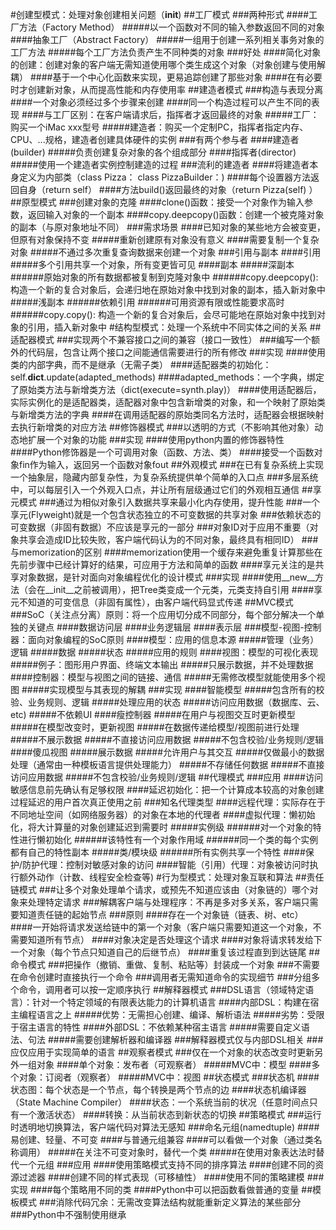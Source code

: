#创建型模式：处理对象创建相关问题（__init__)
##工厂模式
###两种形式
####工厂方法（Factory Method）
#####以一个函数对不同的输入参数返回不同的对象
####抽象工厂（Abstract Factory）
#####一组用于创建一系列相关事务对象的工厂方法
#####每个工厂方法负责产生不同种类的对象
###好处
####简化对象的创建：创建对象的客户端无需知道使用哪个类生成这个对象（对象创建与使用解耦）
####基于一个中心化函数来实现，更易追踪创建了那些对象
####在有必要时才创建新对象，从而提高性能和内存使用率
##建造者模式
###构造与表现分离
####一个对象必须经过多个步骤来创建
####同一个构造过程可以产生不同的表现
####与工厂区别：在客户端请求后，指挥者才返回最终的对象
#####工厂：购买一个iMac xxx型号
#####建造者：购买一个定制PC，指挥者指定内存、CPU、...规格，建造者创建具体硬件的实例
###有两个参与者
####建造者(builder)
#####负责创建复杂对象的各个组成部分
####指挥者(director)
#####使用一个建造者实例控制建造的过程
###流利的建造者
####将建造者本身定义为内部类（class Pizza： class PizzaBuilder：)
####每个设置器方法返回自身（return self）
####方法build()返回最终的对象（return Pizza(self) ）
##原型模式
###创建对象的克隆
####clone()函数：接受一个对象作为输入参数，返回输入对象的一个副本
####copy.deepcopy()函数：创建一个被克隆对象的副本（与原对象地址不同）
###需求场景
####已知对象的某些地方会被变更，但原有对象保持不变
#####重新创建原有对象没有意义
####需要复制一个复杂对象
#####不通过多次重复查询数据来创建一个对象
###引用与副本
####引用
#####多个引用共享一个对象，所有变更皆可见
####副本
#####深副本
######原始对象的所有数据都被复制到克隆对象中
######copy.deepcopy(): 构造一个新的复合对象后，会递归地在原始对象中找到对象的副本，插入新对象中
#####浅副本
######依赖引用
######可用资源有限或性能要求高时
######copy.copy(): 构造一个新的复合对象后，会尽可能地在原始对象中找到对象的引用，插入新对象中
#结构型模式：处理一个系统中不同实体之间的关系
##适配器模式
###实现两个不兼容接口之间的兼容（接口一致性）
###编写一个额外的代码层，包含让两个接口之间能通信需要进行的所有修改
###实现
####使用类的内部字典，而不是继承（无需子类）
####适配器类的初始化：self.__dict__.update(adapted_methods)
####adapted_methods：一个字典，绑定了原始类方法与新增类方法（dict(execute=synth.play)）
####使用适配器后，实际实例化的是适配器类，适配器对象中包含新增类的对象，和一个映射了原始类与新增类方法的字典
####在调用适配器的原始类同名方法时，适配器会根据映射去执行新增类的对应方法
##修饰器模式
###以透明的方式（不影响其他对象）动态地扩展一个对象的功能
###实现
####使用python内置的修饰器特性
####Python修饰器是一个可调用对象（函数、方法、类）
####接受一个函数对象fin作为输入，返回另一个函数对象fout
##外观模式
###在已有复杂系统上实现一个抽象层，隐藏内部复杂性，为复杂系统提供单个简单的入口点
###多层系统中，可以每层引入一个外观入口点，并让所有层级通过它们的外观相互通信
##享元模式
###通过为相似对象引入数据共享来最小化内存使用，提升性能
###一个享元(Flyweight)就是一个包含状态独立的不可变数据的共享对象
###依赖状态的可变数据（非固有数据）不应该是享元的一部分
###对象ID对于应用不重要（对象共享会造成ID比较失败，客户端代码认为的不同对象，最终具有相同ID）
###与memorization的区别
####memorization使用一个缓存来避免重复计算那些在先前步骤中已经计算好的结果，可应用于方法和简单的函数
####享元关注的是共享对象数据，是针对面向对象编程优化的设计模式
###实现
####使用__new__方法（会在__init__之前被调用），把Tree类变成一个元类，元类支持自引用
####享元不知道的可变信息（非固有属性），由客户端代码显式传递
##MVC模式
###SoC（关注点分离）原则：将一个应用切分成不同部分，每个部分解决一个单独的关键点
####数据访问层
####业务逻辑层
####表示层
###模型-视图-控制器：面向对象编程的SoC原则
####模型：应用的信息本源
#####管理（业务）逻辑
#####数据
#####状态
#####应用的规则
####视图：模型的可视化表现
#####例子：图形用户界面、终端文本输出
#####只展示数据，并不处理数据
####控制器：模型与视图之间的链接、通信
#####无需修改模型就能使用多个视图
#####实现模型与其表现的解耦
###实现
####智能模型
#####包含所有的校验、业务规则、逻辑
#####处理应用的状态
#####访问应用数据（数据库、云、etc)
#####不依赖UI
####瘦控制器
#####在用户与视图交互时更新模型
#####在模型改变时，更新视图
#####在数据传递给模型/视图前进行处理
#####不展示数据
#####不直接访问应用数据
#####不包含校验/业务规则/逻辑
####傻瓜视图
#####展示数据
#####允许用户与其交互
#####仅做最小的数据处理（通常由一种模板语言提供处理能力）
#####不存储任何数据
#####不直接访问应用数据
#####不包含校验/业务规则/逻辑
##代理模式
###应用
####访问敏感信息前先确认有足够权限
####延迟初始化：把一个计算成本较高的对象创建过程延迟的用户首次真正使用之前
###知名代理类型
####远程代理：实际存在于不同地址空间（如网络服务器）的对象在本地的代理者
####虚拟代理：懒初始化，将大计算量的对象创建延迟到需要时
#####实例级
######对一个对象的特性进行懒初始化
######该特性有一个对象作用域
######同一个类的每个实例都有自己的特性副本
#####类/模块级
######所有实例共享一个特性
####保护/防护代理：控制对敏感对象的访问
####智能（引用）代理：对象被访问时执行额外动作（计数、线程安全检查等)
#行为型模式：处理对象互联和算法
##责任链模式
###让多个对象处理单个请求，或预先不知道应该由（对象链的）哪个对象来处理特定请求
###解耦客户端与处理程序：不再是多对多关系，客户端只需要知道责任链的起始节点
###原则
####存在一个对象链（链表、树、etc）
####一开始将请求发送给链中的第一个对象（客户端只需要知道这一个对象，不需要知道所有节点）
####对象决定是否处理这个请求
####对象将请求转发给下一个对象（每个节点只知道自己的后继节点）
####重复该过程直到到达链尾
##命令模式
###把操作（撤销、重做、复制、粘贴等）封装成一个对象
###不需要在命令创建时直接执行一个命令
###调用者无需知道命令的实现细节
###分组多个命令，调用者可以按一定顺序执行
##解释器模式
###DSL语言（领域特定语言）：针对一个特定领域的有限表达能力的计算机语言
####内部DSL：构建在宿主编程语言之上
#####优势：无需担心创建、编译、解析语法
#####劣势：受限于宿主语言的特性
####外部DSL：不依赖某种宿主语言
#####需要自定义语法、句法
#####需要创建解析器和编译器
###解释器模式仅与内部DSL相关
###应仅应用于实现简单的语言
##观察者模式
###仅在一个对象的状态改变时更新另外一组对象
####单个对象：发布者（可观察者）
#####MVC中：模型
####多个对象：订阅者（观察者）
#####MVC中：视图
##状态模式
###状态机
####状态图：每个状态是一个节点，每个转换是两个节点的边
####状态机编译器（State Machine Compiler）
####状态：一个系统当前的状况（任意时间点只有一个激活状态）
####转换：从当前状态到新状态的切换
##策略模式
###运行时透明地切换算法，客户端代码对算法无感知
###命名元组(namedtuple)
####易创建、轻量、不可变
####与普通元组兼容
####可以看做一个对象（通过类名称调用）
#####在关注不可变对象时，替代一个类
#####在使用对象表达法时替代一个元组
###应用
####使用策略模式支持不同的排序算法
####创建不同的资源过滤器
####创建不同的样式表现（可移植性）
####使用不同的策略建模
###实现
####每个策略用不同的类
####Python中可以把函数看做普通的变量
##模板模式
###消除代码冗余：无需改变算法结构就能重新定义算法的某些部分
###Python中不强制使用继承
